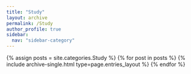 ```yaml
---
title: "Study"
layout: archive
permalink: /Study
author_profile: true
sidebar:
  nav: "sidebar-category"
---
```



{% assign posts = site.categories.Study %}
{% for post in posts %} {% include archive-single.html type=page.entries_layout %} {% endfor %}